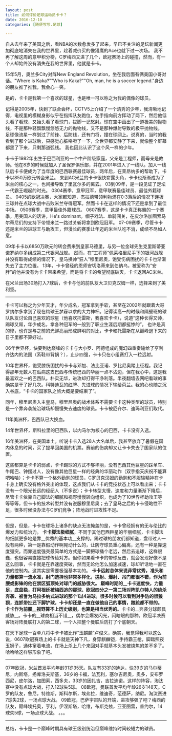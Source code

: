 ```yaml
---
layout: post
title: 如何评价足球运动员卡卡？
date: 2016-12-10
categories: [随便写写.足球]

---
```



自从去年来了美国之后，看NBA的次数愈发多了起来，早已不关注的足坛新闻更加彻底地消失在我的世界里，趁着减价买的像猎鹰的Ace也就下过一次场。
我不再了解这周的意甲积分榜，C罗梅西又进了几个，欧冠赛场上的碰撞，然而，有一个人却始终没有消失在我的世界里，他就是卡卡。

15年5月，奥兰多City对阵New England Revolution，坐在我后面有俩美国小哥对话。"Where is Kaka?""Who is Kaka?""Oh, man, he is a soccer legend."身边的朋友推了推我，我会心一笑。

是的，卡卡是我第一个喜欢的球星，也是唯一可以称之为我的偶像的球员。

记得是2005年，快到了联合会杯，CCTV5上介绍了一个清秀的少年，我清晰地记得，电视里的模糊身影似乎在指挥队友跑位，左手指向前方挥动了两下，然后他低头看了看球，又抬头看了看球门，拔脚一记怒射。球在空中画出了一道极美的抛物线，不是那种轻飘飘慢悠悠无力的抛物线，又不是那种爆射导致的极平抛物线。
足球像流星一样划过了前锋、后防线，还有门将，撞在球网上。说真的，当时的我看到了那个进球后，只感觉心脏咯噔了一下，全世界都安静了下来，就像整个屏幕都黑了下来，只剩那道弧线。
我也因此认识了这个风一样的少年。

卡卡于1982年出生于巴西利亚的一个中产阶级家庭，父亲是工程师，而母亲是教师。他在8岁的时候就加入了圣保罗俱乐部，并在2001年进入了一线队。加入一线队后卡卡便成为了当年度的巴西联赛最佳球员，两年后，在莱昂纳多的帮助下，卡卡以850万欧元转会米兰。
来到AC米兰的卡卡很快崭露头角，卡卡也渐渐成为了米兰的核心之一，也间接导致了里瓦尔多的离去。
03到09年，是一段见证了足坛一代霸王崛起的时光。
0304赛季，意甲冠军，意甲联赛最佳球员、最佳外籍球员。
0405的欧冠决赛，大家都知道，杰拉德带领利物浦在0:3落后的情况下连扳三球并在点球大战中击败米兰夺得冠军。然而卡卡在这样的情况下还是拿到了最佳中场。
0506赛季，意甲最佳外籍球员。
0607赛季，这是卡卡真正称霸的一个赛季，用美国人的话讲，He's dominant。帽子戏法、单骑闯关，在皮尔洛加图索马尔蒂尼们的支持下带领米兰一路过关斩将拿到欧冠冠军。
07-09赛季，尽管卡卡还是米兰的进球王与助攻王，但漫长的赛季让年迈的米兰队吃不消，成绩不尽如人意。

09年卡卡以6850万欧元的转会费来到皇家马德里，与另一位金球先生克里斯蒂亚诺罗纳尔多组成第二代银河战舰。
然而，在“工程师”佩莱格里尼手下的银河战舰并没有取得成绩的情况下，皇马换帅“狂人”穆里尼奥，饱受伤病困扰的卡卡也渐渐失去了主力位置。
13年，卡卡曾经的恩师安切洛蒂来到伯纳乌，被爱称为“安胖”的他并没有为卡卡带来希望，而是将卡卡的希望彻底破灭，卡卡返回AC米兰。

在米兰出场30场打入7球后，卡卡与他的前队友大卫贝克汉姆一样，选择来到了美利坚。

---

卡卡可以称之为少年天才，年少成名，冠军拿到手软，甚至在2002年就跟着大哥罗纳尔多拿到了现在梅球王梦寐以求的大力神杯。记得读高一的时候和隔壁班的球队队友讨论自己喜欢的球星（他喜欢托雷斯，我喜欢卡卡），说道“这种长得又帅，踢球又屌，年少成名，拿各种冠军的一般到了职业生涯后期都挺惨的”。
也许是真的惨，也许是与之前的光鲜亮丽形成鲜明的对比，卡卡和托雷斯在从巅峰退下来的日子里都不算好过。

06年世界杯，快要到达巅峰的卡卡与大小罗、阿德组成的魔幻四重奏输给了亨利齐达内的法国（系鞋带背锅？），止步四强，卡卡只在小组赛打入一粒远射。

10年世界杯，饱受膝伤困扰的卡卡与邓加、法比亚诺、罗比尼奥踏上征程。我记得那年无数人在诟病这支巴西与传统巴西的华丽一点不沾边，但在我心中，这是我最喜欢之一的巴西队。朴实无华，进攻却打得干净利落。半夜翻墙去网吧看球的事确实是干了好几次。科特迪瓦的红牌、先进球的情况下输给荷兰。我的心也随之沉入谷底，“卡卡的国家队之旅大概是要结束了”。

同年，穆里尼奥入主皇马，穆里尼奥的战术体系不需要卡卡这种类型的球员，特别是一个靠奔袭统治球场却慢慢失去速度的球员。卡卡被厄齐尔、迪玛利亚们取代。

11年美洲杯，巴西队已大换血。

14年世界杯，斯科拉里的巴西队，以内马尔为核心的巴西，卡卡没有入选。

16年美洲杯，在美国本土，听说卡卡入选28人大名单后，我甚至放弃了暑假在国内休息的时间，买了提早回美国的机票。赛前的伤病却又让卡卡失去了国家队的位置。

这些都算是卡卡的弱点，卡卡踢球的方式不够华丽，没有巴西其他巨星的踩单车、牛尾巴、钟摆过人，没有像其他巨星一样的经典的华丽动作（双手指天庆祝不能算吧哈哈）；卡卡不算一个格外勤勉的球员，C罗贝克汉姆的勤勉和不服输精神在卡卡身上确实没有格外突出的体现，这点我们从卡卡的竞技状态上可以看出来；卡卡没有一个眼光长远的经纪人（不多说）；卡卡转型太慢，速度和力量渐渐下降后，尽管卡卡依靠自己脚法的细腻和视野慢慢转向组织，也成为了10世界杯助攻王等等等等，但卡卡的技术转型并没有说服穆里尼奥；去了皇马之后的卡卡侵略性不足，很多时候没办法与C罗们竞争；阵地战时进攻性不足。

---

但是，但是，卡卡在球场上诸多的缺点无法掩盖的是，卡卡曾经拥有的无与伦比的爆发力和统治力。
__卡卡脚法极细腻__，不同于其他巴西巨星的华丽细腻，卡卡脚法的细腻更多地是靠__优秀的基本功__支撑的。踢过球的朋友们都知道，盘带过人一般有两种，第一是靠假动作啊晃动什么的，让防守球员重心偏离，还有一种是靠速度强突。而靠速度强突最简单的方式是一脚把球捅个老远，然后去追球，这样很蠢，也很容易直接把球传给对方。但你如果看卡卡的带球反击，就会发现好像不是这么回事，卡卡就是在靠速度突破，然而无论他怎么加速减速，球却听话地一直在他的控制内。这其实是需要极强基本功的。
__卡卡远射总体来说非常优秀，准头和力量都算一流水准，射门选择也非常多样化，__搓射、爆射、吊门都很不错，作为前腰或影锋的他在禁区弧顶处对球门的威胁很大。
巅峰时期的__卡卡速度快，力量足，底盘稳__，打阿根廷被梅西追的那球、欧冠四分之一第二场对阵凯尔特人的绝杀奔袭、被誉为马拉多纳式进球的那个1过4进球。很多时候可以看到对手防的很狼狈，连抓带扯还下脚铲球，卡卡却还是一直在做他自己的事情，踉跄都不带的。
卡卡作为前腰__视野算不上历史级别，也算是相当优秀的__。卡卡的__奔袭分球颇具威胁__。卡卡的__球商相当不错__，偶尔会爆发闪光，闪瞎眼的那种。欧冠半决赛客场对阵曼联打入的第二球，一个人把整个曼联后防打了个底朝天。

在天下足球一百单八将中卡卡被比作“玉麒麟”卢俊义，确实，我觉得我可以这么说，0607欧冠赛场上的卡卡就是天神下凡，身穿麒麟铠，手持霸王枪，脚踏照夜玉狮子，通体窜着电流，在场上杀上几个来回对手就基本头发被烧焦的差不多了。哈哈哈这样够形象了吧。

---

07年欧冠，米兰首发平均年龄31岁35天。队友有33岁的迪达，快39岁的马尔蒂尼，内斯塔，扬库洛夫斯基，36岁的卡福，法瓦利，塞尔吉尼奥，奥多，安布罗西尼，皮尔洛，加图索，西多夫，33岁的因扎吉，吉拉迪诺。这样的阵容，淘汰赛中没有点球大战，打入12球失5球。
08欧冠，曼联首发平均年龄26岁148天。C罗的队友，鲁尼，特维斯，斯科尔斯，埃弗拉，维迪奇，范德萨，纳尼。淘汰赛进7球失2球，一场点球大战。
09欧冠，巴萨宇宙队的开端，进攻够强了吧？梅西的队友，巅峰埃托奥，亨利，伊涅斯塔，哈维，布斯克兹，亚亚图雷，普约尔，14球失5球，一场点球大战。
。。。

---

总结，卡卡是一个巅峰时期具有球王级别统治但巅峰维持时间较短力的球员。
